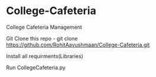 # College-Cafeteria
College Cafeteria Management 

Git Clone this repo - git clone https://github.com/RohitAayushmaan/College-Cafeteria.git

Install all requirments(Libraries) 
 
Run CollegeCafeteria.py 
 
 
